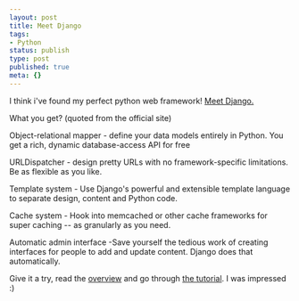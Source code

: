 ```yaml
---
layout: post
title: Meet Django
tags:
- Python
status: publish
type: post
published: true
meta: {}
---
```

I think i've found my perfect python web framework! <a href="http://www.djangoproject.com/">Meet Django.</a>

What you get?
(quoted from the official site)

Object-relational mapper - define your data models entirely in Python. You get a rich, dynamic database-access API for free

URLDispatcher - design pretty URLs with no framework-specific limitations. Be as flexible as you like.

Template system - Use Django's powerful and extensible template language to separate design, content and Python code.

Cache system - Hook into memcached or other cache frameworks for super caching -- as granularly as you need.

Automatic admin interface -Save yourself the tedious work of creating interfaces for people to add and update content. Django does that automatically.


Give it a try, read the <a href="http://www.djangoproject.com/documentation/overview/">overview</a> and go through <a href="http://www.djangoproject.com/documentation/tutorial1/">the tutorial</a>. I was impressed :)
